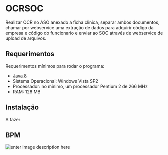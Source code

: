 # OCRSOC
Realizar OCR no ASO anexado a ficha clinica, separar ambos documentos, chamar por webservice uma extração de dados para adquirir código da empresa e código do funcionario e enviar ao SOC através de webservice de upload de arquivos.

## Requerimentos

Requerimentos mínimos para rodar o programa:
 - [Java 8](https://www.java.com/pt_BR/download/)
 - Sistema Operacional:    Windows Vista SP2
 - Processador: no mínimo, um processador Pentium 2 de 266 MHz
 - RAM: 128 MB

## Instalação

A fazer

## BPM
![enter image description here](https://i.imgur.com/J6Q24yd.png)
